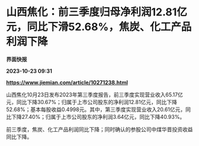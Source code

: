 # 山西焦化：前三季度归母净利润12.81亿元，同比下滑52.68%，焦炭、化工产品利润下降
**界面快报**

**2023-10-23 09:31**

**https://www.jiemian.com/article/10271238.html**

山西焦化10月23日发布2023年第三季度报告，前三季度实现营业收入65.17亿元，同比下降30.67%；归属于上市公司股东的净利润12.81亿元，同比下降52.68%；基本每股收益0.4998元。其中，第三季度实现营业收入20.61亿元，同比下降27.40%；归属于上市公司股东的净利润3.64亿元，同比下降40.93%。

前三季度，焦炭、化工产品利润同比下降；同时确认的参股公司中煤华晋投资收益同比下降。